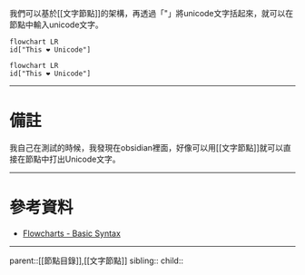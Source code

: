 我們可以基於[[文字節點]]的架構，再透過「"」將unicode文字括起來，就可以在節點中輸入unicode文字。
```Mermaid
flowchart LR
id["This ❤ Unicode"]
```
```mermaid
flowchart LR
id["This ❤ Unicode"]
```
- - -
# 備註
我自己在測試的時候，我發現在obsidian裡面，好像可以用[[文字節點]]就可以直接在節點中打出Unicode文字。
- - -
# 參考資料
- [Flowcharts - Basic Syntax](https://mermaid.js.org/syntax/flowchart.html)
- - -
parent::[[節點目錄]],[[文字節點]]
sibling::
child::